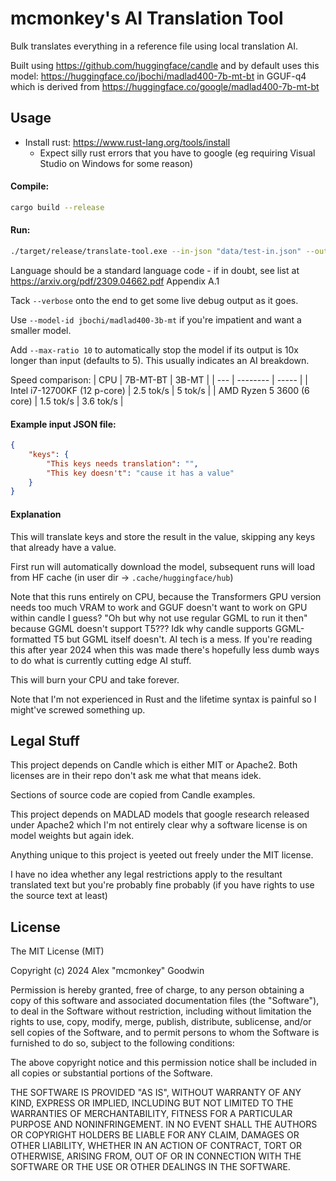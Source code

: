 # mcmonkey's AI Translation Tool

Bulk translates everything in a reference file using local translation AI.

Built using https://github.com/huggingface/candle and by default uses this model: https://huggingface.co/jbochi/madlad400-7b-mt-bt in GGUF-q4 which is derived from https://huggingface.co/google/madlad400-7b-mt-bt

## Usage

- Install rust: https://www.rust-lang.org/tools/install
    - Expect silly rust errors that you have to google (eg requiring Visual Studio on Windows for some reason)

#### Compile:
```sh
cargo build --release
```

#### Run:
```sh
./target/release/translate-tool.exe --in-json "data/test-in.json" --out-json "data/test-out.json" --language de
```

Language should be a standard language code - if in doubt, see list at https://arxiv.org/pdf/2309.04662.pdf Appendix A.1

Tack `--verbose` onto the end to get some live debug output as it goes.

Use `--model-id jbochi/madlad400-3b-mt` if you're impatient and want a smaller model.

Add `--max-ratio 10` to automatically stop the model if its output is 10x longer than input (defaults to 5). This usually indicates an AI breakdown.

Speed comparison:
| CPU | 7B-MT-BT | 3B-MT |
| --- | -------- | ----- |
| Intel i7-12700KF (12 p-core) | 2.5 tok/s | 5 tok/s |
| AMD Ryzen 5 3600 (6 core) | 1.5 tok/s | 3.6 tok/s |

#### Example input JSON file:
```json
{
    "keys": {
        "This keys needs translation": "",
        "This key doesn't": "cause it has a value"
    }
}
```

#### Explanation

This will translate keys and store the result in the value, skipping any keys that already have a value.

First run will automatically download the model, subsequent runs will load from HF cache (in user dir -> `.cache/huggingface/hub`)

Note that this runs entirely on CPU, because the Transformers GPU version needs too much VRAM to work and GGUF doesn't want to work on GPU within candle I guess? "Oh but why not use regular GGML to run it then" because GGML doesn't support T5??? Idk why candle supports GGML-formatted T5 but GGML itself doesn't. AI tech is a mess. If you're reading this after year 2024 when this was made there's hopefully less dumb ways to do what is currently cutting edge AI stuff.

This will burn your CPU and take forever.

Note that I'm not experienced in Rust and the lifetime syntax is painful so I might've screwed something up.

## Legal Stuff

This project depends on Candle which is either MIT or Apache2. Both licenses are in their repo don't ask me what that means idek.

Sections of source code are copied from Candle examples.

This project depends on MADLAD models that google research released under Apache2 which I'm not entirely clear why a software license is on model weights but again idek.

Anything unique to this project is yeeted out freely under the MIT license.

I have no idea whether any legal restrictions apply to the resultant translated text but you're probably fine probably (if you have rights to use the source text at least)

## License

The MIT License (MIT)

Copyright (c) 2024 Alex "mcmonkey" Goodwin

Permission is hereby granted, free of charge, to any person obtaining a copy
of this software and associated documentation files (the "Software"), to deal
in the Software without restriction, including without limitation the rights
to use, copy, modify, merge, publish, distribute, sublicense, and/or sell
copies of the Software, and to permit persons to whom the Software is
furnished to do so, subject to the following conditions:

The above copyright notice and this permission notice shall be included in all
copies or substantial portions of the Software.

THE SOFTWARE IS PROVIDED "AS IS", WITHOUT WARRANTY OF ANY KIND, EXPRESS OR
IMPLIED, INCLUDING BUT NOT LIMITED TO THE WARRANTIES OF MERCHANTABILITY,
FITNESS FOR A PARTICULAR PURPOSE AND NONINFRINGEMENT. IN NO EVENT SHALL THE
AUTHORS OR COPYRIGHT HOLDERS BE LIABLE FOR ANY CLAIM, DAMAGES OR OTHER
LIABILITY, WHETHER IN AN ACTION OF CONTRACT, TORT OR OTHERWISE, ARISING FROM,
OUT OF OR IN CONNECTION WITH THE SOFTWARE OR THE USE OR OTHER DEALINGS IN THE
SOFTWARE.
